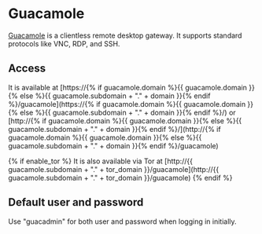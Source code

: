 # Guacamole

[Guacamole](https://guacamole.apache.org) is a clientless remote desktop gateway. It supports standard protocols like VNC, RDP, and SSH.

## Access

It is available at [https://{% if guacamole.domain %}{{ guacamole.domain }}{% else %}{{ guacamole.subdomain + "." + domain }}{% endif %}/guacamole](https://{% if guacamole.domain %}{{ guacamole.domain }}{% else %}{{ guacamole.subdomain + "." + domain }}{% endif %}/) or [http://{% if guacamole.domain %}{{ guacamole.domain }}{% else %}{{ guacamole.subdomain + "." + domain }}{% endif %}/](http://{% if guacamole.domain %}{{ guacamole.domain }}{% else %}{{ guacamole.subdomain + "." + domain }}{% endif %}/guacamole)

{% if enable_tor %}
It is also available via Tor at [http://{{ guacamole.subdomain + "." + tor_domain }}/guacamole](http://{{ guacamole.subdomain + "." + tor_domain }}/guacamole)
{% endif %}

## Default user and password
Use "guacadmin" for both user and password when logging in initially.
